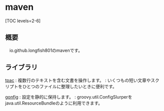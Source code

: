 # maven

[TOC levels=2-6]

## 概要

　io.github.longfish801のmavenです。

## ライブラリ

[tpac](tpac/)
: 複数行のテキストを含む文書を操作します。
: いくつもの短い文章やスクリプトをひとつのファイルに整理したいときに便利です。

[gonfig](gonfig/)
: 設定を静的に保持します。
: groovy.util.ConfigSlurperを java.util.ResourceBundleのように利用できます。
